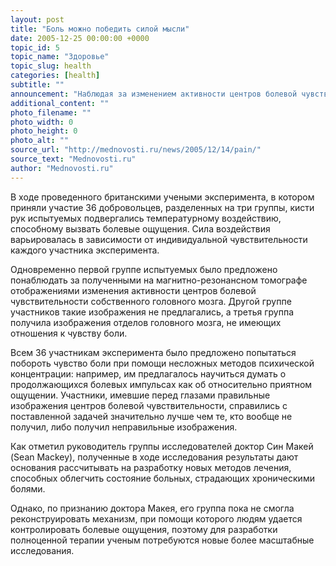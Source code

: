 ```yaml
---
layout: post
title: "Боль можно победить силой мысли"
date: 2005-12-25 00:00:00 +0000
topic_id: 5
topic_name: "Здоровье"
topic_slug: health
categories: [health]
subtitle: ""
announcement: "Наблюдая за изменением активности центров болевой чувствительности головного мозга на изображениях, полученных на магнитно-резонансном томографе, человек может контролировать собственные болевые ощущения. К таким выводам пришли сотрудники Стэндфордского университета, опубликовавшие свое исследование в журнале Proceedings of the National Academy of Science."
additional_content: ""
photo_filename: ""
photo_width: 0
photo_height: 0
photo_alt: ""
source_url: "http://mednovosti.ru/news/2005/12/14/pain/"
source_text: "Mednovosti.ru"
author: "Mednovosti.ru"
---
```

В ходе проведенного британскими учеными эксперимента, в котором приняли участие 36 добровольцев, разделенных на три группы, кисти рук испытуемых подвергались температурному воздействию, способному вызвать болевые ощущения. Сила воздействия варьировалась в зависимости от индивидуальной чувствительности каждого участника эксперимента.

Одновременно первой группе испытуемых было предложено понаблюдать за полученными на магнитно-резонансном томографе отображениями изменения активности центров болевой чувствительности собственного головного мозга. Другой группе участников такие изображения не предлагались, а третья группа получила изображения отделов головного мозга, не имеющих отношения к чувству боли.

Всем 36 участникам эксперимента было предложено попытаться побороть чувство боли при помощи несложных методов психической концентрации: например, им предлагалось научиться думать о продолжающихся болевых импульсах как об относительно приятном ощущении. Участники, имевшие перед глазами правильные изображения центров болевой чувствительности, справились с поставленной задачей значительно лучше чем те, кто вообще не получил, либо получил неправильные изображения.

Как отметил руководитель группы исследователей доктор Син Макей (Sean Mackey), полученные в ходе исследования результаты дают основания рассчитывать на разработку новых методов лечения, способных облегчить состояние больных, страдающих хроническими болями.

Однако, по признанию доктора Макея, его группа пока не смогла реконструировать механизм, при помощи которого людям удается контролировать болевые ощущения, поэтому для разработки полноценной терапии ученым потребуются новые более масштабные исследования.
